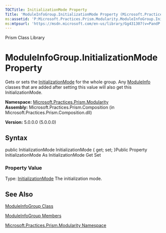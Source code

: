 ```yaml
---
TOCTitle: InitializationMode Property
Title: 'ModuleInfoGroup.InitializationMode Property (Microsoft.Practices.Prism.Modularity)'
ms:assetid: 'P:Microsoft.Practices.Prism.Modularity.ModuleInfoGroup.InitializationMode'
ms:mtpsurl: 'https://msdn.microsoft.com/en-us/library/Gg431307(v=PandP.50)'
---
```


Prism Class Library

ModuleInfoGroup.InitializationMode Property
===============================================

Gets or sets the [InitializationMode](https://msdn.microsoft.com/library/microsoft.practices.prism.modularity.moduleinfo.initializationmode) for the whole group. Any [ModuleInfo](https://msdn.microsoft.com/library/microsoft.practices.prism.modularity.moduleinfo) classes that are added after setting this value will also get this InitializationMode.

**Namespace:** [Microsoft.Practices.Prism.Modularity](https://msdn.microsoft.com/library/microsoft.practices.prism.modularity)
**Assembly:** Microsoft.Practices.Prism.Composition (in Microsoft.Practices.Prism.Composition.dll)

**Version:** 5.0.0.0 (5.0.0.0)

## Syntax


public InitializationMode InitializationMode { get; set; }Public Property InitializationMode As InitializationMode Get Set
### Property Value

Type: [InitializationMode](https://msdn.microsoft.com/library/microsoft.practices.prism.modularity.initializationmode)
The initialization mode.

See Also
--------


[ModuleInfoGroup Class](https://msdn.microsoft.com/library/microsoft.practices.prism.modularity.moduleinfogroup)

[ModuleInfoGroup Members](https://msdn.microsoft.com/allmembers.t:microsoft.practices.prism.modularity.moduleinfogroup)

[Microsoft.Practices.Prism.Modularity Namespace](https://msdn.microsoft.com/library/microsoft.practices.prism.modularity)
